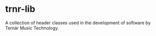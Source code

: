 # trnr-lib

A collection of header classes used in the development of software by Ternär Music Technology.

